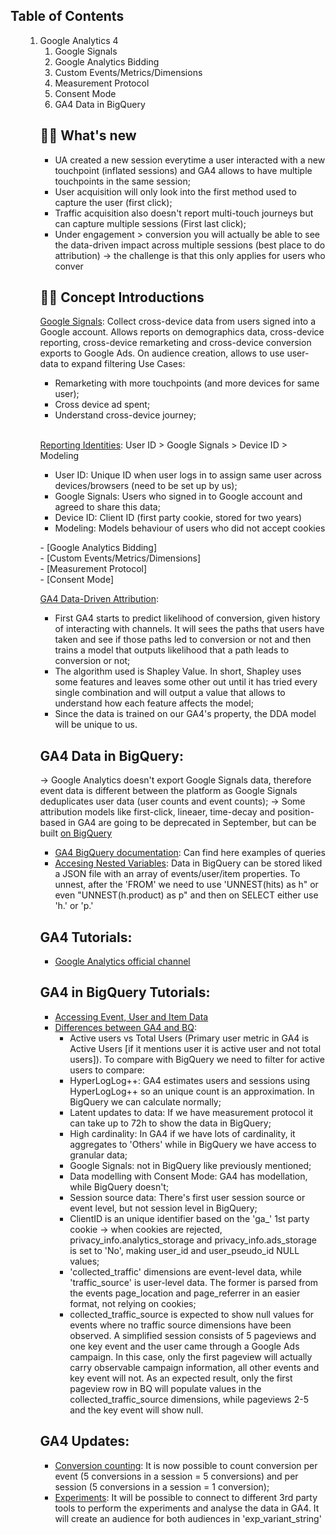 


<h2> Table of Contents </h2>
<ol>
<ol dir="auto">
<li>Google Analytics 4
<ol dir="auto">
<li>Google Signals</li>
<li>Google Analytics Bidding</li>
<li>Custom Events/Metrics/Dimensions</li>
<li>Measurement Protocol</li>
<li>Consent Mode</li>
<li>GA4 Data in BigQuery</li>
</ol>
</li>

## ✍🏻 What's new
- UA created a new session everytime a user interacted with a new touchpoint (inflated sessions) and GA4 allows to have multiple touchpoints in the same session;
- User acquisition will only look into the first method used to capture the user (first click);
- Traffic acquisition also doesn't report multi-touch journeys but can capture multiple sessions (First last click);
- Under engagement > conversion you will actually be able to see the data-driven impact across multiple sessions (best place to do attribution) -> the challenge is that this only applies for users who conver 


## ✍🏻 Concept Introductions 
 [Google Signals](https://infotrust.com/articles/google-signals-in-google-analytics-4-audience-strategy/): Collect cross-device data from users signed into a Google account. Allows reports on demographics data, cross-device reporting, cross-device remarketing and cross-device conversion exports to Google Ads. On audience creation, allows to use user-data to expand filtering
  Use Cases:
  - Remarketing with more touchpoints (and more devices for same user);
  - Cross device ad spent;
  - Understand cross-device journey;
  <br>
  
  [Reporting Identities](https://www.datadrivenu.com/reporting-identity-ga4/): User ID > Google Signals > Device ID > Modeling
  - User ID: Unique ID when user logs in to assign same user across devices/browsers (need to be set up by us); 
  - Google Signals: Users who signed in to Google account and agreed to share this data;
  - Device ID: Client ID (first party cookie, stored for two years)
  - Modeling: Models behaviour of users who did not accept cookies
  
 - [Google Analytics Bidding] <br>
 - [Custom Events/Metrics/Dimensions] <br>
 - [Measurement Protocol] <br>
 - [Consent Mode] <br>

 [GA4 Data-Driven Attribution](https://adswerve.com/blog/googles-ga4-data-driven-attribution-model-explained/):
 - First GA4 starts to predict likelihood of conversion, given history of interacting with channels. It will sees the paths that users have taken and see if those paths led to conversion or not and then trains a model that outputs likelihood that a path leads to conversion or not;
 - The algorithm used is Shapley Value. In short, Shapley uses some features and leaves some other out until it has tried every single combination and will output a value that allows to understand how each feature affects the model;
 - Since the data is trained on our GA4's property, the DDA model will be unique to us.
  
  
 ## GA4 Data in BigQuery:
-> Google Analytics doesn't export Google Signals data, therefore event data is different between the platform as Google Signals deduplicates user data (user counts and event counts);
-> Some attribution models like first-click, lineaer, time-decay and position-based in GA4 are going to be deprecated in September, but can be built [on BigQuery](https://www.ga4bigquery.com/how-to-build-your-own-ga4-marketing-attribution-model-comparison-tool-in-bigquery-and-looker-studio/)
 - [GA4 BigQuery documentation](https://developers.google.com/analytics/bigquery?utm_source=convertkit&utm_medium=email&utm_campaign=Useful%20resources%20for%20technical%20marketing%2C%20new%20podcast%20collaboration...%20%E2%80%93%20Simmer%20Newsletter%20%2350%20-%2010069565): Can find here examples of queries
 - [Accesing Nested Variables](https://www.youtube.com/watch?v=B0SG2Q0Jpxg): Data in BigQuery can be stored liked a JSON file with an array of events/user/item properties. To unnest, after the 'FROM' we need to use 'UNNEST(hits) as h" or even "UNNEST(h.product) as p" and then on SELECT either use 'h.' or 'p.'
 
 ## GA4 Tutorials:
 - [Google Analytics official channel](https://www.youtube.com/watch?v=oJx9DpXtmAE&list=PLI5YfMzCfRtZ4bHJJDl_IJejxMwZFiBwz)
 
 ## GA4 in BigQuery Tutorials:
- [Accessing Event, User and Item Data](https://adswerve.com/blog/ga4-bigquery-tips-event-parameters-and-other-repeated-fields-part-two/?utm_campaign=Client_2_23&utm_medium=email&_hsmi=248166973&_hsenc=p2ANqtz-90qyZ3sBHI-657ecdVjCcirfeAl6L7Jd5Cjyl8u1iovQVyJZ_VI-3UbY9Hlx0rKo9SUumONob8NtUQuAmuAuErpyHlhQ&utm_source=newsletter) 
 - [Differences between GA4 and BQ](https://developers.google.com/analytics/blog/2023/bigquery-vs-ui?utm_source=convertkit&utm_medium=email&utm_campaign=Google%20releases%2C%20WebKit%20update...%20%E2%80%93%20Simmer%20Newsletter%20%2352%20-%2010511153): 
   - Active users vs Total Users (Primary user metric in GA4 is Active Users [if it mentions user it is active user and not total users]). To compare with BigQuery we need to filter for active users to compare:
   - HyperLogLog++: GA4 estimates users and sessions using HyperLogLog++ so an unique count is an approximation. In BigQuery we can calculate normally;
   - Latent updates to data: If we have measurement protocol it can take up to 72h to show the data in BigQuery;
   - High cardinality: In GA4 if we have lots of cardinality, it aggregates to 'Others' while in BigQuery we have access to granular data;
   - Google Signals: not in BigQuery like previously mentioned;
   - Data modelling with Consent Mode: GA4 has modellation, while BigQuery doesn't;
   - Session source data: There's first user session source or event level, but not session level in BigQuery;
   - ClientID is an unique identifier based on the 'ga_' 1st party cookie -> when cookies are rejected, privacy_info.analytics_storage and privacy_info.ads_storage is set to 'No', making user_id and user_pseudo_id NULL values;
   - 'collected_traffic' dimensions are event-level data, while 'traffic_source' is user-level data. The former is parsed from the events page_location and page_referrer in an easier format, not relying on cookies;
   - collected_traffic_source is expected to show null values for events where no traffic source dimensions have been observed. A simplified session consists of 5 pageviews and one key event and the user came through a Google Ads campaign. In this case, only the first pageview will actually carry observable campaign information, all other events and key event will not. As an expected result, only the first pageview row in BQ will populate values in the collected_traffic_source dimensions, while pageviews 2-5 and the key event will show null.

 
 ## GA4 Updates:
 - [Conversion counting](https://support.google.com/analytics/answer/13366706?utm_source=convertkit&utm_medium=email&utm_campaign=New+Simmer+course+released%2C+plenty+of+Google-related+news...+%E2%80%93+Simmer+Newsletter+%2353%20-%2010611678): It is now possible to count conversion per event (5 conversions in a session = 5 conversions) and per session (5 conversions in a session = 1 conversion);
 - [Experiments](https://support.google.com/optimize/answer/12979533?utm_source=convertkit&utm_medium=email&utm_campaign=New+Simmer+course+released%2C+plenty+of+Google-related+news...+%E2%80%93+Simmer+Newsletter+%2353%20-%2010611678): It will be possible to connect to different 3rd party tools to perform the experiments and analyse the data in GA4. It will create an audience for both audiences in 'exp_variant_string'
 
 
 
 
 
 
 
 
 
 
 
 
 
 
 
 
